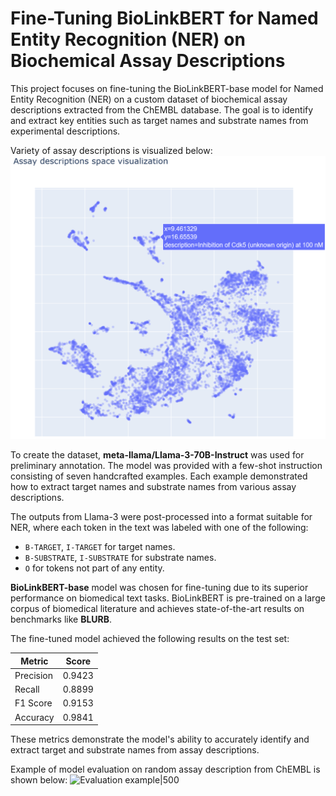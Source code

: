 # Fine-Tuning BioLinkBERT for Named Entity Recognition (NER) on Biochemical Assay Descriptions

This project focuses on fine-tuning the BioLinkBERT-base model for Named Entity Recognition (NER) on a custom dataset of biochemical assay descriptions extracted from the ChEMBL database. The goal is to identify and extract key entities such as target names and substrate names from experimental descriptions.

Variety of assay descriptions is visualized below:
![UMAP Visualization of Assay Description Embeddings|500](./images/embeddings_vis.png)

To create the dataset, **meta-llama/Llama-3-70B-Instruct** was used for preliminary annotation. The model was provided with a few-shot instruction consisting of seven handcrafted examples. Each example demonstrated how to extract target names and substrate names from various assay descriptions.

The outputs from Llama-3 were post-processed into a format suitable for NER, where each token in the text was labeled with one of the following:
- `B-TARGET`, `I-TARGET` for target names.
- `B-SUBSTRATE`, `I-SUBSTRATE` for substrate names.
- `O` for tokens not part of any entity.

**BioLinkBERT-base** model was chosen for fine-tuning due to its superior performance on biomedical text tasks. BioLinkBERT is pre-trained on a large corpus of biomedical literature and achieves state-of-the-art results on benchmarks like **BLURB**.

The fine-tuned model achieved the following results on the test set:

| Metric     | Score       |
|------------|-------------|
| Precision  | 0.9423      |
| Recall     | 0.8899      |
| F1 Score   | 0.9153      |
| Accuracy   | 0.9841      |

These metrics demonstrate the model's ability to accurately identify and extract target and substrate names from assay descriptions.

Example of model evaluation on random assay description from ChEMBL is shown below:
![Evaluation example|500](./images/evaluation_example.png)


